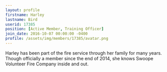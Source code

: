 ```yaml
---
layout: profile
firstname: Harley
lastname: Bird
userid: 17385
position: [Active Member, Training Officer]
join_date: 2016-10-07 00:00:00 -0400
profile: /assets/img/members/17385/avatar.png
---
```

Harley has been part of the fire service through her family for many years. Though officially a member since the end of 2014, she knows Swoope Volunteer Fire Company inside and out.